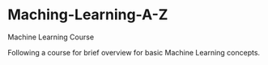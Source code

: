 # Maching-Learning-A-Z
Machine Learning Course

Following a course for brief overview for basic Machine Learning concepts.
